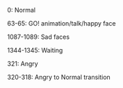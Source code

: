 0: Normal

63-65: GO! animation/talk/happy face

1087-1089: Sad faces

1344-1345: Waiting

321: Angry

320-318: Angry to Normal transition
